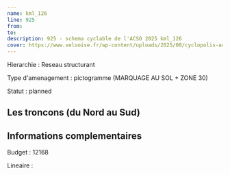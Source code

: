 ```yaml
---
name: kml_126 
line: 925
from: 
to:  
description: 925 - schema cyclable de l'ACSO 2025 kml_126 
cover: https://www.velooise.fr/wp-content/uploads/2025/08/cyclopolis-acso-925.jpg
---
```

Hierarchie : Reseau structurant

Type d'amenagement : pictogramme (MARQUAGE AU SOL + ZONE 30)

Statut : planned

## Les troncons (du Nord au Sud)

## Informations complementaires

Budget  : 12168 

Lineaire :

